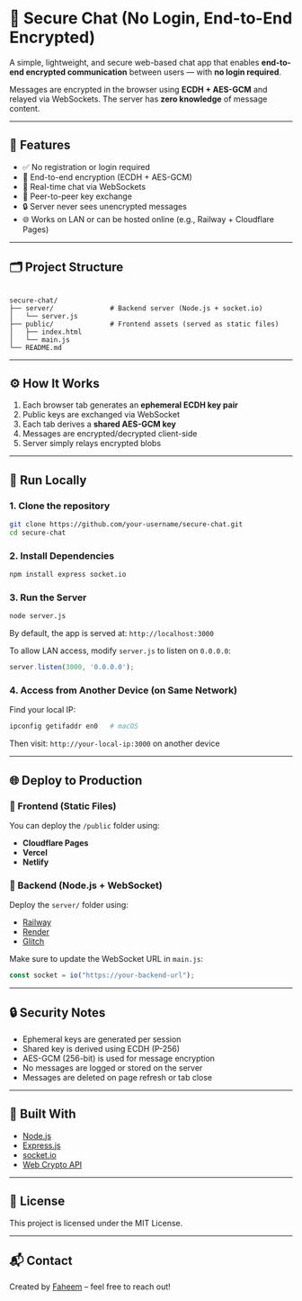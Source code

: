 # 🔐 Secure Chat (No Login, End-to-End Encrypted)

A simple, lightweight, and secure web-based chat app that enables **end-to-end encrypted communication** between users — with **no login required**.

Messages are encrypted in the browser using **ECDH + AES-GCM** and relayed via WebSockets. The server has **zero knowledge** of message content.

---

## 🚀 Features

- ✅ No registration or login required
- 🔐 End-to-end encryption (ECDH + AES-GCM)
- 📡 Real-time chat via WebSockets
- 🧩 Peer-to-peer key exchange
- 🔒 Server never sees unencrypted messages
- 🌐 Works on LAN or can be hosted online (e.g., Railway + Cloudflare Pages)


---

## 🗂 Project Structure

```

secure-chat/
├── server/              # Backend server (Node.js + socket.io)
│   └── server.js
├── public/              # Frontend assets (served as static files)
│   ├── index.html
│   └── main.js
└── README.md

````

---

## ⚙️ How It Works

1. Each browser tab generates an **ephemeral ECDH key pair**
2. Public keys are exchanged via WebSocket
3. Each tab derives a **shared AES-GCM key**
4. Messages are encrypted/decrypted client-side
5. Server simply relays encrypted blobs

---

## 🧪 Run Locally

### 1. Clone the repository

```bash
git clone https://github.com/your-username/secure-chat.git
cd secure-chat
````

### 2. Install Dependencies

```bash
npm install express socket.io
```

### 3. Run the Server

```bash
node server.js
```

By default, the app is served at:
`http://localhost:3000`

To allow LAN access, modify `server.js` to listen on `0.0.0.0`:

```js
server.listen(3000, '0.0.0.0');
```

### 4. Access from Another Device (on Same Network)

Find your local IP:

```bash
ipconfig getifaddr en0   # macOS
```

Then visit:
`http://your-local-ip:3000` on another device

---

## 🌐 Deploy to Production

### 🔹 Frontend (Static Files)

You can deploy the `/public` folder using:

* **Cloudflare Pages**
* **Vercel**
* **Netlify**

### 🔹 Backend (Node.js + WebSocket)

Deploy the `server/` folder using:

* [Railway](https://railway.app)
* [Render](https://render.com)
* [Glitch](https://glitch.com)

Make sure to update the WebSocket URL in `main.js`:

```js
const socket = io("https://your-backend-url");
```

---

## 🔒 Security Notes

* Ephemeral keys are generated per session
* Shared key is derived using ECDH (P-256)
* AES-GCM (256-bit) is used for message encryption
* No messages are logged or stored on the server
* Messages are deleted on page refresh or tab close

---

## 🧰 Built With

* [Node.js](https://nodejs.org/)
* [Express.js](https://expressjs.com/)
* [socket.io](https://socket.io/)
* [Web Crypto API](https://developer.mozilla.org/en-US/docs/Web/API/Web_Crypto_API)

---

## 📜 License

This project is licensed under the MIT License.

---

## 📬 Contact

Created by [Faheem](https://github.com/faheem-k) – feel free to reach out!
